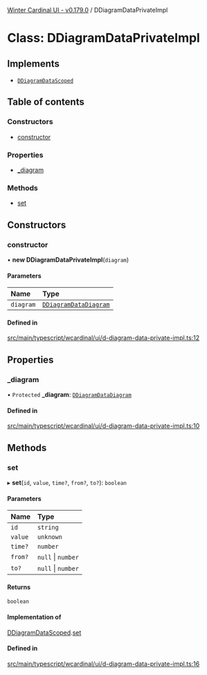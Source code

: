 [Winter Cardinal UI - v0.179.0](../index.md) / DDiagramDataPrivateImpl

# Class: DDiagramDataPrivateImpl

## Implements

- [`DDiagramDataScoped`](../interfaces/DDiagramDataScoped.md)

## Table of contents

### Constructors

- [constructor](DDiagramDataPrivateImpl.md#constructor)

### Properties

- [\_diagram](DDiagramDataPrivateImpl.md#_diagram)

### Methods

- [set](DDiagramDataPrivateImpl.md#set)

## Constructors

### constructor

• **new DDiagramDataPrivateImpl**(`diagram`)

#### Parameters

| Name | Type |
| :------ | :------ |
| `diagram` | [`DDiagramDataDiagram`](../interfaces/DDiagramDataDiagram.md) |

#### Defined in

[src/main/typescript/wcardinal/ui/d-diagram-data-private-impl.ts:12](https://github.com/winter-cardinal/winter-cardinal-ui/blob/v0.179.0/src/main/typescript/wcardinal/ui/d-diagram-data-private-impl.ts#L12)

## Properties

### \_diagram

• `Protected` **\_diagram**: [`DDiagramDataDiagram`](../interfaces/DDiagramDataDiagram.md)

#### Defined in

[src/main/typescript/wcardinal/ui/d-diagram-data-private-impl.ts:10](https://github.com/winter-cardinal/winter-cardinal-ui/blob/v0.179.0/src/main/typescript/wcardinal/ui/d-diagram-data-private-impl.ts#L10)

## Methods

### set

▸ **set**(`id`, `value`, `time?`, `from?`, `to?`): `boolean`

#### Parameters

| Name | Type |
| :------ | :------ |
| `id` | `string` |
| `value` | `unknown` |
| `time?` | `number` |
| `from?` | ``null`` \| `number` |
| `to?` | ``null`` \| `number` |

#### Returns

`boolean`

#### Implementation of

[DDiagramDataScoped](../interfaces/DDiagramDataScoped.md).[set](../interfaces/DDiagramDataScoped.md#set)

#### Defined in

[src/main/typescript/wcardinal/ui/d-diagram-data-private-impl.ts:16](https://github.com/winter-cardinal/winter-cardinal-ui/blob/v0.179.0/src/main/typescript/wcardinal/ui/d-diagram-data-private-impl.ts#L16)
